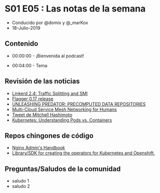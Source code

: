 # S01 E05 : Las notas de la semana

- Conducido por @domix y @_marKox
- 18-Julio-2019

## Contenido

- 00:00:00 - ¡Bienvenida al podcast!

<!---
- 00:02:00 - Revisión de las noticias
--->

- 00:04:00 - Tema


## Revisión de las noticias

* [Linkerd 2.4: Traffic Splitting and SMI](https://linkerd.io/2019/07/11/announcing-linkerd-2.4/)
* [Flagger 0.17 release](https://twitter.com/stefanprodan/status/1151162591856812035?s=21)
* [UNLEASHING PREDATOR: PRECOMPUTED DATA REPOSITORIES](https://objectcomputing.com/news/2019/07/18/unleashing-predator-precomputed-data-repositories)
* [Multi-Cloud Service Mesh Networking for Humans](https://www.hashicorp.com/resources/multi-cloud-service-mesh-networking-for-humans)
 * [Tweet de Mitchell Hashimoto](https://twitter.com/i/web/status/1151543328615227392)
* [Kubernetes: Understanding Pods vs. Containers](https://speakerdeck.com/thockin/kubernetes-understanding-pods-vs-containers)

## Repos chingones de código

* [Nginx Admin's Handbook](https://github.com/trimstray/nginx-admins-handbook)
* [Library/SDK for creating the operators for Kubernetes and Openshift.](https://github.com/jvm-operators/abstract-operator)


## Preguntas/Saludos de la comunidad

* saludo 1
* saludo 2
